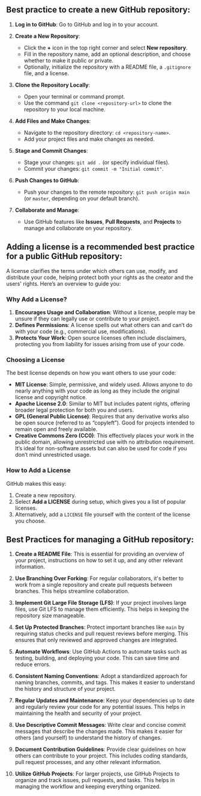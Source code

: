 ## Best practice to create a new GitHub repository:

1. **Log in to GitHub**: Go to GitHub and log in to your account.

2. **Create a New Repository**:
   - Click the **+** icon in the top right corner and select **New repository**.
   - Fill in the repository name, add an optional description, and choose whether to make it public or private.
   - Optionally, initialize the repository with a README file, a `.gitignore` file, and a license.

3. **Clone the Repository Locally**:
   - Open your terminal or command prompt.
   - Use the command `git clone <repository-url>` to clone the repository to your local machine.

4. **Add Files and Make Changes**:
   - Navigate to the repository directory: `cd <repository-name>`.
   - Add your project files and make changes as needed.

5. **Stage and Commit Changes**:
   - Stage your changes: `git add .` (or specify individual files).
   - Commit your changes: `git commit -m "Initial commit"`.

6. **Push Changes to GitHub**:
   - Push your changes to the remote repository: `git push origin main` (or `master`, depending on your default branch).

7. **Collaborate and Manage**:
   - Use GitHub features like **Issues**, **Pull Requests**, and **Projects** to manage and collaborate on your repository.

## Adding a license is a recommended best practice for a public GitHub repository:
A license clarifies the terms under which others can use, modify, and distribute your code, helping protect both your rights as the creator and the users' rights. Here’s an overview to guide you:

### Why Add a License?
1. **Encourages Usage and Collaboration**: Without a license, people may be unsure if they can legally use or contribute to your project.
2. **Defines Permissions**: A license spells out what others can and can’t do with your code (e.g., commercial use, modifications).
3. **Protects Your Work**: Open source licenses often include disclaimers, protecting you from liability for issues arising from use of your code.

### Choosing a License
The best license depends on how you want others to use your code:
- **MIT License**: Simple, permissive, and widely used. Allows anyone to do nearly anything with your code as long as they include the original license and copyright notice.
- **Apache License 2.0**: Similar to MIT but includes patent rights, offering broader legal protection for both you and users.
- **GPL (General Public License)**: Requires that any derivative works also be open source (referred to as “copyleft”). Good for projects intended to remain open and freely available.
- **Creative Commons Zero (CC0)**: This effectively places your work in the public domain, allowing unrestricted use with no attribution requirement. It’s ideal for non-software assets but can also be used for code if you don’t mind unrestricted usage.

### How to Add a License
GitHub makes this easy:
1. Create a new repository.
2. Select **Add a LICENSE** during setup, which gives you a list of popular licenses.
3. Alternatively, add a `LICENSE` file yourself with the content of the license you choose.

## Best Practices for managing a GitHub repository:

1. **Create a README File**: This is essential for providing an overview of your project, instructions on how to set it up, and any other relevant information.

2. **Use Branching Over Forking**: For regular collaborators, it's better to work from a single repository and create pull requests between branches. This helps streamline collaboration.

3. **Implement Git Large File Storage (LFS)**: If your project involves large files, use Git LFS to manage them efficiently. This helps in keeping the repository size manageable.

4. **Set Up Protected Branches**: Protect important branches like `main` by requiring status checks and pull request reviews before merging. This ensures that only reviewed and approved changes are integrated.

5. **Automate Workflows**: Use GitHub Actions to automate tasks such as testing, building, and deploying your code. This can save time and reduce errors.

6. **Consistent Naming Conventions**: Adopt a standardized approach for naming branches, commits, and tags. This makes it easier to understand the history and structure of your project.

7. **Regular Updates and Maintenance**: Keep your dependencies up to date and regularly review your code for any potential issues. This helps in maintaining the health and security of your project.

8. **Use Descriptive Commit Messages**: Write clear and concise commit messages that describe the changes made. This makes it easier for others (and yourself) to understand the history of changes.

9. **Document Contribution Guidelines**: Provide clear guidelines on how others can contribute to your project. This includes coding standards, pull request processes, and any other relevant information.

10. **Utilize GitHub Projects**: For larger projects, use GitHub Projects to organize and track issues, pull requests, and tasks. This helps in managing the workflow and keeping everything organized.


